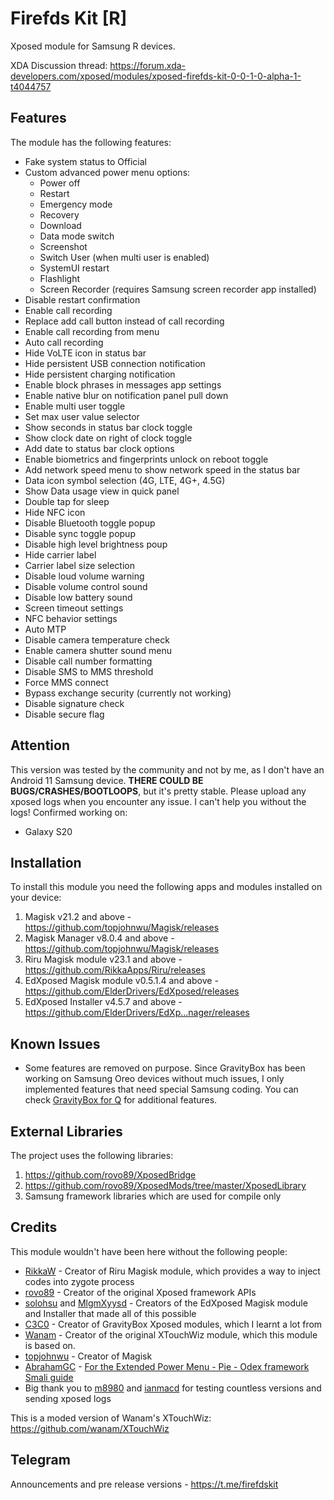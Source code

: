 # Firefds Kit [R]

Xposed module for Samsung R devices.

XDA Discussion thread: https://forum.xda-developers.com/xposed/modules/xposed-firefds-kit-0-0-1-0-alpha-1-t4044757

## Features
The module has the following features:
- Fake system status to Official
- Custom advanced power menu options:
  - Power off
  - Restart
  - Emergency mode
  - Recovery
  - Download
  - Data mode switch
  - Screenshot
  - Switch User (when multi user is enabled)
  - SystemUI restart
  - Flashlight
  - Screen Recorder (requires Samsung screen recorder app installed)
- Disable restart confirmation
- Enable call recording
- Replace add call button instead of call recording
- Enable call recording from menu
- Auto call recording
- Hide VoLTE icon in status bar
- Hide persistent USB connection notification
- Hide persistent charging notification
- Enable block phrases in messages app settings
- Enable native blur on notification panel pull down
- Enable multi user toggle
- Set max user value selector
- Show seconds in status bar clock toggle
- Show clock date on right of clock toggle
- Add date to status bar clock options
- Enable biometrics and fingerprints unlock on reboot toggle
- Add network speed menu to show network speed in the status bar
- Data icon symbol selection (4G, LTE, 4G+, 4.5G)
- Show Data usage view in quick panel
- Double tap for sleep
- Hide NFC icon
- Disable Bluetooth toggle popup
- Disable sync toggle popup
- Disable high level brightness poup
- Hide carrier label
- Carrier label size selection
- Disable loud volume warning
- Disable volume control sound
- Disable low battery sound
- Screen timeout settings
- NFC behavior settings
- Auto MTP
- Disable camera temperature check
- Enable camera shutter sound menu
- Disable call number formatting
- Disable SMS to MMS threshold
- Force MMS connect
- Bypass exchange security (currently not working)
- Disable signature check
- Disable secure flag

## Attention
This version was tested by the community and not by me, as I don't have an Android 11 Samsung device.
**THERE COULD BE BUGS/CRASHES/BOOTLOOPS**, but it's pretty stable.
Please upload any xposed logs when you encounter any issue. I can't help you without the logs!
Confirmed working on:
- Galaxy S20

## Installation

To install this module you need the following apps and modules installed on your device:
1. Magisk v21.2 and above - https://github.com/topjohnwu/Magisk/releases
2. Magisk Manager v8.0.4 and above - https://github.com/topjohnwu/Magisk/releases
3. Riru Magisk module v23.1 and above - https://github.com/RikkaApps/Riru/releases
4. EdXposed Magisk module v0.5.1.4  and above - https://github.com/ElderDrivers/EdXposed/releases
5. EdXposed Installer v4.5.7 and above - https://github.com/ElderDrivers/EdXp...nager/releases

## Known Issues

- Some features are removed on purpose. Since GravityBox has been working on Samsung Oreo devices without much issues, I only implemented features that need special Samsung coding. You can check [GravityBox for Q](https://forum.xda-developers.com/xposed/modules/app-gravitybox-v10-0-0-beta-1-android-10-t3974497) for additional features.

## External Libraries

The project uses the following libraries:
1. https://github.com/rovo89/XposedBridge
2. https://github.com/rovo89/XposedMods/tree/master/XposedLibrary
3. Samsung framework libraries which are used for compile only

## Credits
This module wouldn't have been here without the following people:
- [RikkaW](https://github.com/RikkaApps) - Creator of Riru Magisk module, which provides a way to inject codes into zygote process
- [rovo89](https://github.com/rovo89) - Creator of the original Xposed framework APIs
- [solohsu](https://github.com/solohsu) and [MlgmXyysd](https://github.com/MlgmXyysd) - Creators of the EdXposed Magisk module and Installer that made all of this possible
- [C3C0](https://github.com/GravityBox) - Creator of GravityBox Xposed modules, which I learnt a lot from
- [Wanam](https://github.com/wanam) - Creator of the original XTouchWiz module, which this module is based on.
- [topjohnwu](https://github.com/topjohnwu) - Creator of Magisk
- [AbrahamGC](https://forum.xda-developers.com/member.php?u=7393522) - [For the Extended Power Menu - Pie - Odex framework Smali guide](https://forum.xda-developers.com/showpost.php?p=78910083&postcount=944)
- Big thank you to [m8980](https://forum.xda-developers.com/m/m8980.1614889) and [ianmacd](https://forum.xda-developers.com/m/ianmacd.7187684) for testing countless versions and sending xposed logs

This is a moded version of Wanam's XTouchWiz:
https://github.com/wanam/XTouchWiz

## Telegram
Announcements and pre release versions - https://t.me/firefdskit
